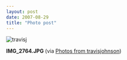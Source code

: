 ```yaml
---
layout: post
date: 2007-08-29
title: "Photo post"
---
```

![travisj](/images/4a5e8d371a7b94a1db397ea73e1298cd1435d87b7792f2ab72307d35e3c68820.jpg)

<b>IMG_2764.JPG</b> (via <a href="http://www.flickr.com/photos/travisjohnson/1263071035/">Photos from travisjohnson</a>)